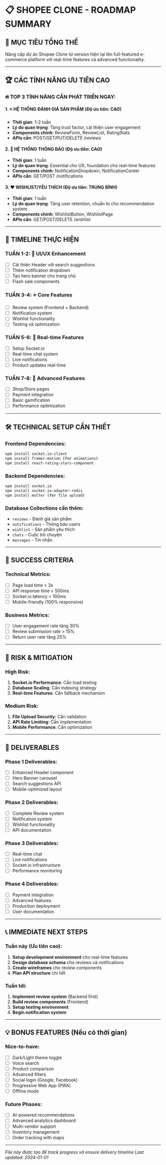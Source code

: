 # 📋 SHOPEE CLONE - ROADMAP SUMMARY

## 🎯 MỤC TIÊU TỔNG THỂ

Nâng cấp dự án Shopee Clone từ version hiện tại lên full-featured e-commerce platform với real-time features và advanced functionality.

---

## 🏆 CÁC TÍNH NĂNG ƯU TIÊN CAO

### 🔥 TOP 3 TÍNH NĂNG CẦN PHÁT TRIỂN NGAY:

#### 1. ⭐ **HỆ THỐNG ĐÁNH GIÁ SẢN PHẨM** (Độ ưu tiên: CAO)

- **Thời gian**: 1-2 tuần
- **Lý do quan trọng**: Tăng trust factor, cải thiện user engagement
- **Components chính**: ReviewForm, ReviewList, RatingStats
- **APIs cần**: POST/GET/PUT/DELETE /reviews

#### 2. 🔔 **HỆ THỐNG THÔNG BÁO** (Độ ưu tiên: CAO)

- **Thời gian**: 1 tuần
- **Lý do quan trọng**: Essential cho UX, foundation cho real-time features
- **Components chính**: NotificationDropdown, NotificationCenter
- **APIs cần**: GET/POST /notifications

#### 3. ❤️ **WISHLIST/YÊU THÍCH** (Độ ưu tiên: TRUNG BÌNH)

- **Thời gian**: 1 tuần
- **Lý do quan trọng**: Tăng user retention, chuẩn bị cho recommendation system
- **Components chính**: WishlistButton, WishlistPage
- **APIs cần**: GET/POST/DELETE /wishlist

---

## 📅 TIMELINE THỰC HIỆN

### TUẦN 1-2: 🎨 UI/UX Enhancement

- [ ] Cải thiện Header với search suggestions
- [ ] Thêm notification dropdown
- [ ] Tạo hero banner cho trang chủ
- [ ] Flash sale components

### TUẦN 3-4: ⭐ Core Features

- [ ] Review system (Frontend + Backend)
- [ ] Notification system
- [ ] Wishlist functionality
- [ ] Testing và optimization

### TUẦN 5-6: 💬 Real-time Features

- [ ] Setup Socket.io
- [ ] Real-time chat system
- [ ] Live notifications
- [ ] Product updates real-time

### TUẦN 7-8: 🚀 Advanced Features

- [ ] Shop/Store pages
- [ ] Payment integration
- [ ] Basic gamification
- [ ] Performance optimization

---

## 🛠️ TECHNICAL SETUP CẦN THIẾT

### Frontend Dependencies:

```bash
npm install socket.io-client
npm install framer-motion (for animations)
npm install react-rating-stars-component
```

### Backend Dependencies:

```bash
npm install socket.io
npm install socket.io-adapter-redis
npm install multer (for file upload)
```

### Database Collections cần thêm:

- `reviews` - Đánh giá sản phẩm
- `notifications` - Thông báo users
- `wishlist` - Sản phẩm yêu thích
- `chats` - Cuộc trò chuyện
- `messages` - Tin nhắn

---

## 🎯 SUCCESS CRITERIA

### Technical Metrics:

- [ ] Page load time < 3s
- [ ] API response time < 500ms
- [ ] Socket.io latency < 100ms
- [ ] Mobile-friendly (100% responsive)

### Business Metrics:

- [ ] User engagement rate tăng 30%
- [ ] Review submission rate > 15%
- [ ] Return user rate tăng 25%

---

## 🚨 RISK & MITIGATION

### High Risk:

1. **Socket.io Performance**: Cần load testing
2. **Database Scaling**: Cần indexing strategy
3. **Real-time Features**: Cần fallback mechanism

### Medium Risk:

1. **File Upload Security**: Cần validation
2. **API Rate Limiting**: Cần implementation
3. **Mobile Performance**: Cần optimization

---

## 🎉 DELIVERABLES

### Phase 1 Deliverables:

- [ ] Enhanced Header component
- [ ] Hero Banner carousel
- [ ] Search suggestions API
- [ ] Mobile-optimized layout

### Phase 2 Deliverables:

- [ ] Complete Review system
- [ ] Notification system
- [ ] Wishlist functionality
- [ ] API documentation

### Phase 3 Deliverables:

- [ ] Real-time chat
- [ ] Live notifications
- [ ] Socket.io infrastructure
- [ ] Performance monitoring

### Phase 4 Deliverables:

- [ ] Payment integration
- [ ] Advanced features
- [ ] Production deployment
- [ ] User documentation

---

## 📞 IMMEDIATE NEXT STEPS

### Tuần này (Ưu tiên cao):

1. **Setup development environment** cho real-time features
2. **Design database schema** cho reviews và notifications
3. **Create wireframes** cho review components
4. **Plan API structure** chi tiết

### Tuần tới:

1. **Implement review system** (Backend first)
2. **Build review components** (Frontend)
3. **Setup testing environment**
4. **Begin notification system**

---

## 💡 BONUS FEATURES (Nếu có thời gian)

### Nice-to-have:

- [ ] Dark/Light theme toggle
- [ ] Voice search
- [ ] Product comparison
- [ ] Advanced filters
- [ ] Social login (Google, Facebook)
- [ ] Progressive Web App (PWA)
- [ ] Offline mode

### Future Phases:

- [ ] AI-powered recommendations
- [ ] Advanced analytics dashboard
- [ ] Multi-vendor support
- [ ] Inventory management
- [ ] Order tracking with maps

---

_File này được tạo để track progress và ensure delivery timeline_
_Last updated: 2024-01-01_
